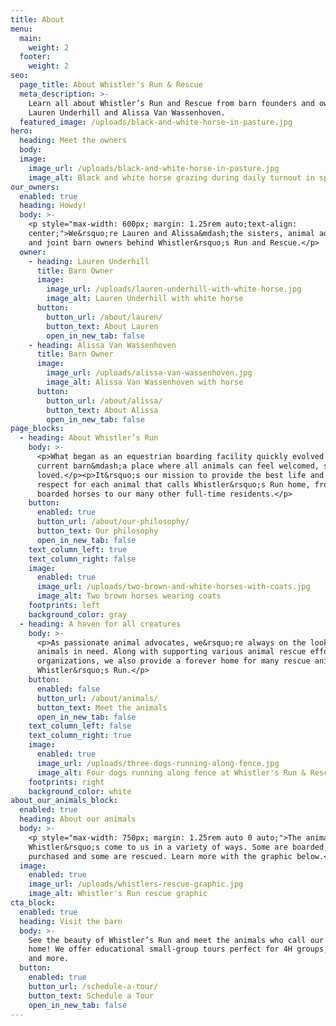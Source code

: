 ```yaml
---
title: About
menu:
  main:
    weight: 2
  footer:
    weight: 2
seo:
  page_title: About Whistler's Run & Rescue
  meta_description: >-
    Learn all about Whistler’s Run and Rescue from barn founders and owners,
    Lauren Underhill and Alissa Van Wassenhoven.
  featured_image: /uploads/black-and-white-horse-in-pasture.jpg
hero:
  heading: Meet the owners
  body:
  image:
    image_url: /uploads/black-and-white-horse-in-pasture.jpg
    image_alt: Black and white horse grazing during daily turnout in spacious pastures
our_owners:
  enabled: true
  heading: Howdy!
  body: >-
    <p style="max-width: 600px; margin: 1.25rem auto;text-align:
    center;">We&rsquo;re Lauren and Alissa&mdash;the sisters, animal advocates
    and joint barn owners behind Whistler&rsquo;s Run and Rescue.</p>
  owner:
    - heading: Lauren Underhill
      title: Barn Owner
      image:
        image_url: /uploads/lauren-underhill-with-white-horse.jpg
        image_alt: Lauren Underhill with white horse
      button:
        button_url: /about/lauren/
        button_text: About Lauren
        open_in_new_tab: false
    - heading: Alissa Van Wassenhoven
      title: Barn Owner
      image:
        image_url: /uploads/alissa-van-wassenhoven.jpg
        image_alt: Alissa Van Wassenhoven with horse
      button:
        button_url: /about/alissa/
        button_text: About Alissa
        open_in_new_tab: false
page_blocks:
  - heading: About Whistler’s Run
    body: >-
      <p>What began as an equestrian boarding facility quickly evolved into our
      current barn&mdash;a place where all animals can feel welcomed, safe and
      loved.</p><p>It&rsquo;s our mission to provide the best life and utmost
      respect for each animal that calls Whistler&rsquo;s Run home, from our
      boarded horses to our many other full-time residents.</p>
    button:
      enabled: true
      button_url: /about/our-philosophy/
      button_text: Our philosophy
      open_in_new_tab: false
    text_column_left: true
    text_column_right: false
    image:
      enabled: true
      image_url: /uploads/two-brown-and-white-horses-with-coats.jpg
      image_alt: Two brown horses wearing coats
    footprints: left
    background_color: gray
  - heading: A haven for all creatures
    body: >-
      <p>As passionate animal advocates, we&rsquo;re always on the lookout for
      animals in need. Along with supporting various animal rescue efforts and
      organizations, we also provide a forever home for many rescue animals at
      Whistler&rsquo;s Run.</p>
    button:
      enabled: false
      button_url: /about/animals/
      button_text: Meet the animals
      open_in_new_tab: false
    text_column_left: false
    text_column_right: true
    image:
      enabled: true
      image_url: /uploads/three-dogs-running-along-fence.jpg
      image_alt: Four dogs running along fence at Whistler's Run & Rescue
    footprints: right
    background_color: white
about_our_animals_block:
  enabled: true
  heading: About our animals
  body: >-
    <p style="max-width: 750px; margin: 1.25rem auto 0 auto;">The animals at
    Whistler&rsquo;s come to us in a variety of ways. Some are boarded, some are
    purchased and some are rescued. Learn more with the graphic below.</p>
  image:
    enabled: true
    image_url: /uploads/whistlers-rescue-graphic.jpg
    image_alt: Whistler's Run rescue graphic
cta_block:
  enabled: true
  heading: Visit the barn
  body: >-
    See the beauty of Whistler’s Run and meet the animals who call our barn
    home! We offer educational small-group tours perfect for 4H groups, Scouts
    and more.
  button:
    enabled: true
    button_url: /schedule-a-tour/
    button_text: Schedule a Tour
    open_in_new_tab: false
---
```

